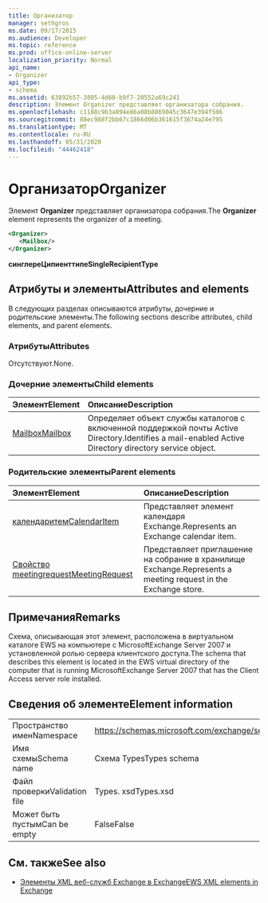 ```yaml
---
title: Организатор
manager: sethgros
ms.date: 09/17/2015
ms.audience: Developer
ms.topic: reference
ms.prod: office-online-server
localization_priority: Normal
api_name:
- Organizer
api_type:
- schema
ms.assetid: 63892b57-3805-4d60-b9f7-20552a69c241
description: Элемент Organizer представляет организатора собрания.
ms.openlocfilehash: c1188c9b3a894e86a08b8869045c3647e394f506
ms.sourcegitcommit: 88ec988f2bb67c1866d06b361615f3674a24e795
ms.translationtype: MT
ms.contentlocale: ru-RU
ms.lasthandoff: 05/31/2020
ms.locfileid: "44462418"
---
```

# <a name="organizer"></a><span data-ttu-id="4f6d3-103">Организатор</span><span class="sxs-lookup"><span data-stu-id="4f6d3-103">Organizer</span></span>

<span data-ttu-id="4f6d3-104">Элемент **Organizer** представляет организатора собрания.</span><span class="sxs-lookup"><span data-stu-id="4f6d3-104">The **Organizer** element represents the organizer of a meeting.</span></span> 
  
```xml
<Organizer>
   <Mailbox/>
</Organizer>
```

<span data-ttu-id="4f6d3-105">**синглереЦипиенттипе**</span><span class="sxs-lookup"><span data-stu-id="4f6d3-105">**SingleRecipientType**</span></span>

## <a name="attributes-and-elements"></a><span data-ttu-id="4f6d3-106">Атрибуты и элементы</span><span class="sxs-lookup"><span data-stu-id="4f6d3-106">Attributes and elements</span></span>

<span data-ttu-id="4f6d3-107">В следующих разделах описываются атрибуты, дочерние и родительские элементы.</span><span class="sxs-lookup"><span data-stu-id="4f6d3-107">The following sections describe attributes, child elements, and parent elements.</span></span>
  
### <a name="attributes"></a><span data-ttu-id="4f6d3-108">Атрибуты</span><span class="sxs-lookup"><span data-stu-id="4f6d3-108">Attributes</span></span>

<span data-ttu-id="4f6d3-109">Отсутствуют.</span><span class="sxs-lookup"><span data-stu-id="4f6d3-109">None.</span></span>
  
### <a name="child-elements"></a><span data-ttu-id="4f6d3-110">Дочерние элементы</span><span class="sxs-lookup"><span data-stu-id="4f6d3-110">Child elements</span></span>

|<span data-ttu-id="4f6d3-111">**Элемент**</span><span class="sxs-lookup"><span data-stu-id="4f6d3-111">**Element**</span></span>|<span data-ttu-id="4f6d3-112">**Описание**</span><span class="sxs-lookup"><span data-stu-id="4f6d3-112">**Description**</span></span>|
|:-----|:-----|
|[<span data-ttu-id="4f6d3-113">Mailbox</span><span class="sxs-lookup"><span data-stu-id="4f6d3-113">Mailbox</span></span>](mailbox.md) <br/> |<span data-ttu-id="4f6d3-114">Определяет объект службы каталогов с включенной поддержкой почты Active Directory.</span><span class="sxs-lookup"><span data-stu-id="4f6d3-114">Identifies a mail-enabled Active Directory directory service object.</span></span>  <br/> |
   
### <a name="parent-elements"></a><span data-ttu-id="4f6d3-115">Родительские элементы</span><span class="sxs-lookup"><span data-stu-id="4f6d3-115">Parent elements</span></span>

|<span data-ttu-id="4f6d3-116">**Элемент**</span><span class="sxs-lookup"><span data-stu-id="4f6d3-116">**Element**</span></span>|<span data-ttu-id="4f6d3-117">**Описание**</span><span class="sxs-lookup"><span data-stu-id="4f6d3-117">**Description**</span></span>|
|:-----|:-----|
|[<span data-ttu-id="4f6d3-118">календаритем</span><span class="sxs-lookup"><span data-stu-id="4f6d3-118">CalendarItem</span></span>](calendaritem.md) <br/> |<span data-ttu-id="4f6d3-119">Представляет элемент календаря Exchange.</span><span class="sxs-lookup"><span data-stu-id="4f6d3-119">Represents an Exchange calendar item.</span></span>  <br/> |
|[<span data-ttu-id="4f6d3-120">Свойство meetingrequest</span><span class="sxs-lookup"><span data-stu-id="4f6d3-120">MeetingRequest</span></span>](meetingrequest.md) <br/> |<span data-ttu-id="4f6d3-121">Представляет приглашение на собрание в хранилище Exchange.</span><span class="sxs-lookup"><span data-stu-id="4f6d3-121">Represents a meeting request in the Exchange store.</span></span>  <br/> |
   
## <a name="remarks"></a><span data-ttu-id="4f6d3-122">Примечания</span><span class="sxs-lookup"><span data-stu-id="4f6d3-122">Remarks</span></span>

<span data-ttu-id="4f6d3-123">Схема, описывающая этот элемент, расположена в виртуальном каталоге EWS на компьютере с MicrosoftExchange Server 2007 и установленной ролью сервера клиентского доступа.</span><span class="sxs-lookup"><span data-stu-id="4f6d3-123">The schema that describes this element is located in the EWS virtual directory of the computer that is running MicrosoftExchange Server 2007 that has the Client Access server role installed.</span></span>
  
## <a name="element-information"></a><span data-ttu-id="4f6d3-124">Сведения об элементе</span><span class="sxs-lookup"><span data-stu-id="4f6d3-124">Element information</span></span>

|||
|:-----|:-----|
|<span data-ttu-id="4f6d3-125">Пространство имен</span><span class="sxs-lookup"><span data-stu-id="4f6d3-125">Namespace</span></span>  <br/> |https://schemas.microsoft.com/exchange/services/2006/types  <br/> |
|<span data-ttu-id="4f6d3-126">Имя схемы</span><span class="sxs-lookup"><span data-stu-id="4f6d3-126">Schema name</span></span>  <br/> |<span data-ttu-id="4f6d3-127">Схема Types</span><span class="sxs-lookup"><span data-stu-id="4f6d3-127">Types schema</span></span>  <br/> |
|<span data-ttu-id="4f6d3-128">Файл проверки</span><span class="sxs-lookup"><span data-stu-id="4f6d3-128">Validation file</span></span>  <br/> |<span data-ttu-id="4f6d3-129">Types. xsd</span><span class="sxs-lookup"><span data-stu-id="4f6d3-129">Types.xsd</span></span>  <br/> |
|<span data-ttu-id="4f6d3-130">Может быть пустым</span><span class="sxs-lookup"><span data-stu-id="4f6d3-130">Can be empty</span></span>  <br/> |<span data-ttu-id="4f6d3-131">False</span><span class="sxs-lookup"><span data-stu-id="4f6d3-131">False</span></span>  <br/> |
   
## <a name="see-also"></a><span data-ttu-id="4f6d3-132">См. также</span><span class="sxs-lookup"><span data-stu-id="4f6d3-132">See also</span></span>

- [<span data-ttu-id="4f6d3-133">Элементы XML веб-служб Exchange в Exchange</span><span class="sxs-lookup"><span data-stu-id="4f6d3-133">EWS XML elements in Exchange</span></span>](ews-xml-elements-in-exchange.md)

